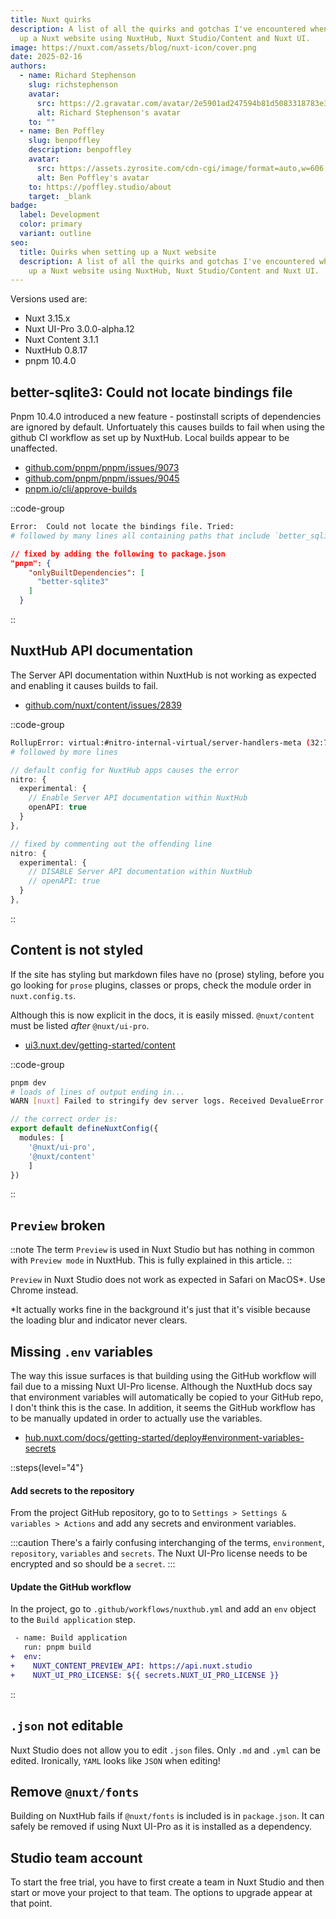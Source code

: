 ```yaml
---
title: Nuxt quirks
description: A list of all the quirks and gotchas I've encountered when setting
  up a Nuxt website using NuxtHub, Nuxt Studio/Content and Nuxt UI.
image: https://nuxt.com/assets/blog/nuxt-icon/cover.png
date: 2025-02-16
authors:
  - name: Richard Stephenson
    slug: richstephenson
    avatar:
      src: https://2.gravatar.com/avatar/2e5901ad247594b81d5083318783e351314a7e6f5dbadc779c3c4c5734afbef7
      alt: Richard Stephenson's avatar
    to: ""
  - name: Ben Poffley
    slug: benpoffley
    description: benpoffley
    avatar:
      src: https://assets.zyrosite.com/cdn-cgi/image/format=auto,w=606,h=769,fit=crop/dWxbrVXW2bF41OlW/ben-poffley-2-YKbrR1M4p2hD10gq.jpeg
      alt: Ben Poffley's avatar
    to: https://poffley.studio/about
    target: _blank
badge:
  label: Development
  color: primary
  variant: outline
seo:
  title: Quirks when setting up a Nuxt website
  description: A list of all the quirks and gotchas I've encountered when setting
    up a Nuxt website using NuxtHub, Nuxt Studio/Content and Nuxt UI.
---
```


Versions used are:

- Nuxt 3.15.x
- Nuxt UI-Pro 3.0.0-alpha.12
- Nuxt Content 3.1.1
- NuxtHub 0.8.17
- pnpm 10.4.0

## better-sqlite3: Could not locate bindings file

Pnpm 10.4.0 introduced a new feature - postinstall scripts of dependencies are ignored by default. Unfortuately this causes builds to fail when using the github CI workflow as set up by NuxtHub. Local builds appear to be unaffected.

- [github.com/pnpm/pnpm/issues/9073](https://github.com/pnpm/pnpm/issues/9073#issuecomment-2649312658)
- [github.com/pnpm/pnpm/issues/9045](https://github.com/pnpm/pnpm/issues/9045#issuecomment-2637610205)
- [pnpm.io/cli/approve-builds](https://pnpm.io/cli/approve-builds)

::code-group
```bash [pnpm]
Error:  Could not locate the bindings file. Tried: 
# followed by many lines all containing paths that include `better_sqlite3`
```

```json [package.json]
// fixed by adding the following to package.json
"pnpm": {
    "onlyBuiltDependencies": [
      "better-sqlite3"
    ]
  }
```
::

## NuxtHub API documentation

The Server API documentation within NuxtHub is not working as expected and enabling it causes builds to fail.

- [github.com/nuxt/content/issues/2839](https://github.com/nuxt/content/issues/2839)

::code-group
```bash [pnpm]
RollupError: virtual:#nitro-internal-virtual/server-handlers-meta (32:7): Identifier "_vtEFC3Meta" has already been declared
# followed by more lines
```

```ts [nuxt.config.ts]
// default config for NuxtHub apps causes the error
nitro: {
  experimental: {
    // Enable Server API documentation within NuxtHub
    openAPI: true
  }
},
```

```ts [nuxt.config.ts]
// fixed by commenting out the offending line
nitro: {
  experimental: {
    // DISABLE Server API documentation within NuxtHub
    // openAPI: true
  }
},
```
::

## Content is not styled

If the site has styling but markdown files have no (prose) styling, before you go looking for `prose` plugins, classes or props, check the module order in `nuxt.config.ts`.

Although this is now explicit in the docs, it is easily missed. `@nuxt/content` must be listed *after* `@nuxt/ui-pro`.

- [ui3.nuxt.dev/getting-started/content](https://ui3.nuxt.dev/getting-started/content)

::code-group
```bash [pnpm]
pnpm dev
# loads of lines of output ending in...
WARN [nuxt] Failed to stringify dev server logs. Received DevalueError: Cannot stringify a function.
```

```ts [nuxt.config.ts]
// the correct order is:
export default defineNuxtConfig({
  modules: [
    '@nuxt/ui-pro',
    '@nuxt/content'
    ]
})
```
::

## `Preview` broken

::note
The term `Preview` is used in Nuxt Studio but has nothing in common with `Preview mode` in NuxtHub. This is fully explained in this article.
::

`Preview` in Nuxt Studio does not work as expected in Safari on MacOS\*. Use Chrome instead.

\*It actually works fine in the background it's just that it's visible because the loading blur and indicator never clears.

## Missing `.env` variables

The way this issue surfaces is that building using the GitHub workflow will fail due to a missing Nuxt UI-Pro license. Although the NuxtHub docs say that environment variables will automatically be copied to your GitHub repo, I don't think this is the case. In addition, it seems the GitHub workflow has to be manually updated in order to actually use the variables.

- [hub.nuxt.com/docs/getting-started/deploy#environment-variables-secrets](https://hub.nuxt.com/docs/getting-started/deploy#environment-variables-secrets)

::steps{level="4"}
#### Add secrets to the repository

From the project GitHub repository, go to to `Settings > Settings & variables > Actions` and add any secrets and environment variables.

  :::caution
  There's a fairly confusing interchanging of the terms, `environment`, `repository`, `variables` and `secrets`. The Nuxt UI-Pro license needs to be encrypted and so should be a `secret`.
  :::

#### Update the GitHub workflow

In the project, go to `.github/workflows/nuxthub.yml` and add an `env` object to the `Build application` step.

```diff [.github/workflows/nuxthub.yml]
 - name: Build application
   run: pnpm build
+  env:
+    NUXT_CONTENT_PREVIEW_API: https://api.nuxt.studio
+    NUXT_UI_PRO_LICENSE: ${{ secrets.NUXT_UI_PRO_LICENSE }}
```
::

## `.json` not editable

Nuxt Studio does not allow you to edit `.json` files. Only `.md` and `.yml` can be edited. Ironically, `YAML` looks like `JSON` when editing!

## Remove `@nuxt/fonts`

Building on NuxtHub fails if `@nuxt/fonts` is included is in `package.json`. It can safely be removed if using Nuxt UI-Pro as it is installed as a dependency.

## Studio team account

To start the free trial, you have to first create a team in Nuxt Studio and then start or move your project to that team. The options to upgrade appear at that point.
